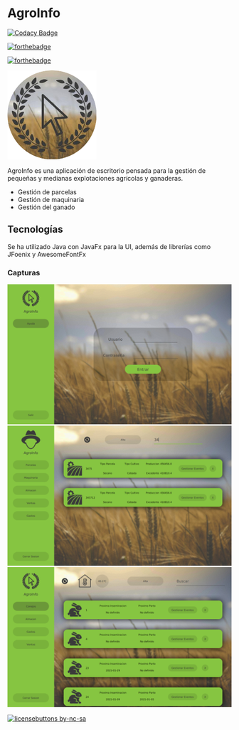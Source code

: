 # AgroInfo 

[![Codacy Badge](https://app.codacy.com/project/badge/Grade/6b04a9c74d7f49008b36d948094017e0)](https://www.codacy.com?utm_source=github.com&amp;utm_medium=referral&amp;utm_content=hcastc00/AgroInfo&amp;utm_campaign=Badge_Grade)   

[![forthebadge](https://forthebadge.com/images/badges/made-with-java.svg)](https://forthebadge.com)

[![forthebadge](https://forthebadge.com/images/badges/works-on-my-machine.svg)](https://forthebadge.com)

<p>
  <img width="200" height="200" src="resources/ico.png">
</p>

AgroInfo es una aplicación de escritorio pensada para la gestión de pequeñas y medianas explotaciones agrícolas y ganaderas.

- Gestión de parcelas
- Gestión de maquinaria
- Gestión del ganado

## Tecnologías
Se ha utilizado Java con JavaFx para la UI, además de librerías como JFoenix y AwesomeFontFx

### Capturas
<p align="center">
  <img  src="git/example.png">
  <img  src="git/exampleAgri.png">
  <img  src="git/exampleGan.png">
</p>

[![licensebuttons by-nc-sa](https://licensebuttons.net/l/by-nc-sa/3.0/88x31.png)](https://creativecommons.org/licenses/by-nc-sa/4.0)
